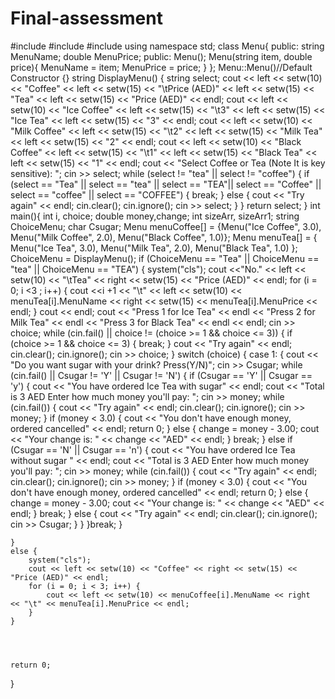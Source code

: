 # Final-assessment

#include <iostream>
#include <iomanip>
#include <string>
using namespace std;
class Menu{
public:
	string MenuName;
	double MenuPrice;
public:
	Menu();
	Menu(string item, double price){
		MenuName = item;
		MenuPrice = price;
	}
};
Menu::Menu()//Default Constructor
{}
string DisplayMenu() {
	string select;
	cout << left << setw(10) << "Coffee" << left << setw(15) << "\tPrice (AED)" << left << setw(15) << "Tea" << left << setw(15) << "Price (AED)" << endl;
	cout << left << setw(10) << "Ice Coffee" << left << setw(15) << "\t3" << left << setw(15) << "Ice Tea" << left << setw(15) << "3" << endl;
	cout << left << setw(10) << "Milk Coffee" << left << setw(15) << "\t2" << left << setw(15) << "Milk Tea" << left << setw(15) << "2" << endl;
	cout << left << setw(10) << "Black Coffee" << left << setw(15) << "\t1" << left << setw(15) << "Black Tea" << left << setw(15) << "1" << endl;
	cout << "Select Coffee or Tea (Note It is key sensitive): ";
	cin >> select;
	while (select != "tea" || select != "coffee") {
		if (select == "Tea" || select == "tea" || select == "TEA"|| select == "Coffee" || select == "coffee" || select == "COFFEE") {
			break;
		}
		else {
			cout << "Try again" << endl;
			cin.clear();
			cin.ignore();
			cin >> select;
		}
	}
	return select;
}
int main(){
	int i, choice;
	double money,change;
	int sizeArr, sizeArr1;
	string ChoiceMenu;
	char Csugar;
	Menu menuCoffee[] = {Menu("Ice Coffee", 3.0), Menu("Milk Coffee", 2.0), Menu("Black Coffee", 1.0)};
	Menu menuTea[] = { Menu("Ice Tea", 3.0), Menu("Milk Tea", 2.0), Menu("Black Tea", 1.0) };
	ChoiceMenu = DisplayMenu();
	if (ChoiceMenu == "Tea" || ChoiceMenu == "tea" || ChoiceMenu == "TEA") {
		system("cls");
		cout <<"No." << left << setw(10) << "\tTea" << right << setw(15) << "Price (AED)" << endl;
		for (i = 0; i <3 ; i++) {
			cout <<i +1 << "\t" << left << setw(10) << menuTea[i].MenuName << right << setw(15) << menuTea[i].MenuPrice << endl;
		}
		cout << endl;
		cout << "Press 1 for Ice Tea" << endl
			<< "Press 2 for Milk Tea" << endl
			<< "Press 3 for Black Tea" << endl << endl;
		cin >> choice;
		while (cin.fail() || choice != (choice >= 1 && choice <= 3)) {
			if (choice >= 1 && choice <= 3) {
				break;
			}
			cout << "Try again" << endl;
			cin.clear();
			cin.ignore();
			cin >> choice;
		}
		switch (choice) {
		case 1: {
			cout << "Do you want sugar with your drink? Press(Y/N)";
			cin >> Csugar;
			while (cin.fail() || Csugar != 'Y' || Csugar != 'N') {
				if (Csugar == 'Y' || Csugar == 'y') {
					cout << "You have ordered Ice Tea with sugar" << endl;
					cout << "Total is 3 AED Enter how much money you'll pay: "; cin >> money;
					while (cin.fail()) {
						cout << "Try again" << endl;
						cin.clear();
						cin.ignore();
						cin >> money;
					}
					if (money < 3.0) {
						cout << "You don't have enough money, ordered cancelled" << endl;
						return 0;
					}
					else {
						change = money - 3.00;
						cout << "Your change is: " << change << "AED" << endl;
					}
					break;
				}
				else if (Csugar == 'N' || Csugar == 'n') {
					cout << "You have ordered Ice Tea without sugar " << endl;
					cout << "Total is 3 AED Enter how much money you'll pay: "; cin >> money;
					while (cin.fail()) {
						cout << "Try again" << endl;
						cin.clear();
						cin.ignore();
						cin >> money;
					}
					if (money < 3.0) {
						cout << "You don't have enough money, ordered cancelled" << endl;
						return 0;
					}
					else {
						change = money - 3.00;
						cout << "Your change is: " << change << "AED" << endl;
					}
					break;
				}
				else {
					cout << "Try again" << endl;
					cin.clear();
					cin.ignore();
					cin >> Csugar;
				}
			}
		}break;
		}

	}
	else {
		system("cls");
		cout << left << setw(10) << "Coffee" << right << setw(15) << "Price (AED)" << endl;
		for (i = 0; i < 3; i++) {
			cout << left << setw(10) << menuCoffee[i].MenuName << right  << "\t" << menuTea[i].MenuPrice << endl;
		}
	}
	

	

	return 0;
}
